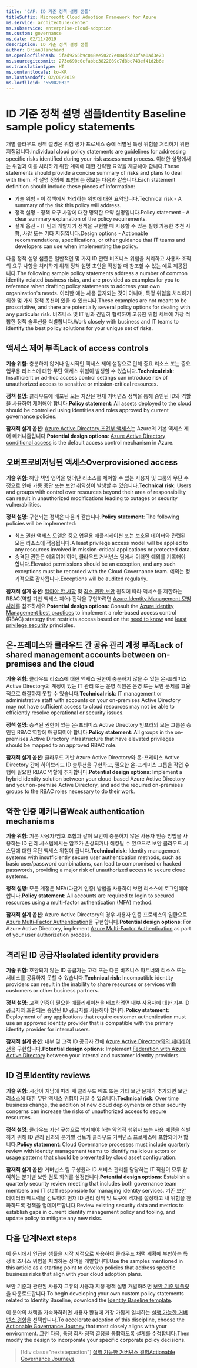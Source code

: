 ```yaml
---
title: 'CAF: ID 기준 정책 설명 샘플'
titleSuffix: Microsoft Cloud Adoption Framework for Azure
ms.service: architecture-center
ms.subservice: enterprise-cloud-adoption
ms.custom: governance
ms.date: 02/11/2019
description: ID 기준 정책 설명 샘플
author: BrianBlanchard
ms.openlocfilehash: 5fad9265b9c048ee502c7e084ddd03faa0ad3e23
ms.sourcegitcommit: 273e690c0cfabbc3822089c7d8bc743ef41d2b6e
ms.translationtype: HT
ms.contentlocale: ko-KR
ms.lasthandoff: 02/08/2019
ms.locfileid: "55902032"
---
```

# <a name="identity-baseline-sample-policy-statements"></a><span data-ttu-id="34ca2-103">ID 기준 정책 설명 샘플</span><span class="sxs-lookup"><span data-stu-id="34ca2-103">Identity Baseline sample policy statements</span></span>

<span data-ttu-id="34ca2-104">개별 클라우드 정책 설명은 위험 평가 프로세스 중에 식별된 특정 위험을 처리하기 위한 지침입니다.</span><span class="sxs-lookup"><span data-stu-id="34ca2-104">Individual cloud policy statements are guidelines for addressing specific risks identified during your risk assessment process.</span></span> <span data-ttu-id="34ca2-105">이러한 설명에서는 위험과 이를 처리하기 위한 계획에 대한 간략한 요약을 제공해야 합니다.</span><span class="sxs-lookup"><span data-stu-id="34ca2-105">These statements should provide a concise summary of risks and plans to deal with them.</span></span> <span data-ttu-id="34ca2-106">각 설명 정의에 포함되는 정보는 다음과 같습니다.</span><span class="sxs-lookup"><span data-stu-id="34ca2-106">Each statement definition should include these pieces of information:</span></span>

- <span data-ttu-id="34ca2-107">기술 위험 - 이 정책에서 처리하는 위험에 대한 요약입니다.</span><span class="sxs-lookup"><span data-stu-id="34ca2-107">Technical risk - A summary of the risk this policy will address.</span></span>
- <span data-ttu-id="34ca2-108">정책 설명 - 정책 요구 사항에 대한 명확한 요약 설명입니다.</span><span class="sxs-lookup"><span data-stu-id="34ca2-108">Policy statement - A clear summary explanation of the policy requirements.</span></span>
- <span data-ttu-id="34ca2-109">설계 옵션 - IT 팀과 개발자가 정책을 구현할 때 사용할 수 있는 실행 가능한 추천 사항, 사양 또는 기타 지침입니다.</span><span class="sxs-lookup"><span data-stu-id="34ca2-109">Design options - Actionable recommendations, specifications, or other guidance that IT teams and developers can use when implementing the policy.</span></span>

<span data-ttu-id="34ca2-110">다음 정책 설명 샘플은 일반적인 몇 가지 ID 관련 비즈니스 위험을 처리하고 사용자 조직의 요구 사항을 처리하기 위해 정책 설명 초안을 작성할 때 참조할 수 있는 예로 제공됩니다.</span><span class="sxs-lookup"><span data-stu-id="34ca2-110">The following sample policy statements address a number of common identity-related business risks, and are provided as examples for you to reference when drafting policy statements to address your own organization's needs.</span></span> <span data-ttu-id="34ca2-111">이러한 예는 사용 금지되는 것이 아니며, 특정 위험을 처리하기 위한 몇 가지 정책 옵션이 있을 수 있습니다.</span><span class="sxs-lookup"><span data-stu-id="34ca2-111">These examples are not meant to be proscriptive, and there are potentially several policy options for dealing with any particular risk.</span></span> <span data-ttu-id="34ca2-112">비즈니스 및 IT 팀과 긴밀히 협력하여 고유한 위험 세트에 가장 적합한 정책 솔루션을 식별합니다.</span><span class="sxs-lookup"><span data-stu-id="34ca2-112">Work closely with business and IT teams to identify the best policy solutions for your unique set of risks.</span></span>

## <a name="lack-of-access-controls"></a><span data-ttu-id="34ca2-113">액세스 제어 부족</span><span class="sxs-lookup"><span data-stu-id="34ca2-113">Lack of access controls</span></span>

<span data-ttu-id="34ca2-114">**기술 위험**: 충분하지 않거나 일시적인 액세스 제어 설정으로 인해 중요 리소스 또는 중요 업무용 리소스에 대한 무단 액세스 위험이 발생할 수 있습니다.</span><span class="sxs-lookup"><span data-stu-id="34ca2-114">**Technical risk**: Insufficient or ad-hoc access control settings can introduce risk of unauthorized access to sensitive or mission-critical resources.</span></span>

<span data-ttu-id="34ca2-115">**정책 설명**: 클라우드에 배포된 모든 자산은 현재 거버넌스 정책을 통해 승인된 ID와 역할을 사용하여 제어해야 합니다.</span><span class="sxs-lookup"><span data-stu-id="34ca2-115">**Policy statement**: All assets deployed to the cloud should be controlled using identities and roles approved by current governance policies.</span></span>

<span data-ttu-id="34ca2-116">**잠재적 설계 옵션**: [Azure Active Directory 조건부 액세스](/azure/active-directory/conditional-access/overview)는 Azure의 기본 액세스 제어 메커니즘입니다.</span><span class="sxs-lookup"><span data-stu-id="34ca2-116">**Potential design options**: [Azure Active Directory conditional access](/azure/active-directory/conditional-access/overview) is the default access control mechanism in Azure.</span></span>

## <a name="overprovisioned-access"></a><span data-ttu-id="34ca2-117">오버프로비저닝된 액세스</span><span class="sxs-lookup"><span data-stu-id="34ca2-117">Overprovisioned access</span></span>

<span data-ttu-id="34ca2-118">**기술 위험**: 해당 책임 영역을 벗어난 리소스를 제어할 수 있는 사용자 및 그룹의 무단 수정으로 인해 가동 중단 또는 보안 취약성이 발생할 수 있습니다.</span><span class="sxs-lookup"><span data-stu-id="34ca2-118">**Technical risk**: Users and groups with control over resources beyond their area of responsibility can result in unauthorized modifications leading to outages or security vulnerabilities.</span></span>

<span data-ttu-id="34ca2-119">**정책 설명**: 구현되는 정책은 다음과 같습니다.</span><span class="sxs-lookup"><span data-stu-id="34ca2-119">**Policy statement**: The following policies will be implemented:</span></span>

- <span data-ttu-id="34ca2-120">최소 권한 액세스 모델은 중요 업무용 애플리케이션 또는 보호된 데이터와 관련된 모든 리소스에 적용됩니다.</span><span class="sxs-lookup"><span data-stu-id="34ca2-120">A least privilege access model will be applied to any resources involved in mission-critical applications or protected data.</span></span>
- <span data-ttu-id="34ca2-121">승격된 권한은 예외여야 하며, 클라우드 거버넌스 팀에서 이러한 예외를 기록해야 합니다.</span><span class="sxs-lookup"><span data-stu-id="34ca2-121">Elevated permissions should be an exception, and any such exceptions must be recorded with the Cloud Governance team.</span></span> <span data-ttu-id="34ca2-122">예외는 정기적으로 감사됩니다.</span><span class="sxs-lookup"><span data-stu-id="34ca2-122">Exceptions will be audited regularly.</span></span>

<span data-ttu-id="34ca2-123">**잠재적 설계 옵션**: [알아야 할 사항](https://wikipedia.org/wiki/Need_to_know) 및 [최소 권한 보안](https://wikipedia.org/wiki/Principle_of_least_privilege) 원칙에 따라 액세스를 제한하는 RBAC(역할 기반 액세스 제어) 전략을 구현하려면 [Azure Identity Management 모범 사례](/azure/security/azure-security-identity-management-best-practices)를 참조하세요.</span><span class="sxs-lookup"><span data-stu-id="34ca2-123">**Potential design options**: Consult the [Azure Identity Management best practices](/azure/security/azure-security-identity-management-best-practices) to implement a role-based access control (RBAC) strategy that restricts access based on the [need to know](https://wikipedia.org/wiki/Need_to_know) and [least privilege security](https://wikipedia.org/wiki/Principle_of_least_privilege) principles.</span></span>

## <a name="lack-of-shared-management-accounts-between-on-premises-and-the-cloud"></a><span data-ttu-id="34ca2-124">온-프레미스와 클라우드 간 공유 관리 계정 부족</span><span class="sxs-lookup"><span data-stu-id="34ca2-124">Lack of shared management accounts between on-premises and the cloud</span></span>

<span data-ttu-id="34ca2-125">**기술 위험**: 클라우드 리소스에 대한 액세스 권한이 충분하지 않을 수 있는 온-프레미스 Active Directory의 계정이 있는 IT 관리 또는 운영 직원은 운영 또는 보안 문제를 효율적으로 해결하지 못할 수 있습니다.</span><span class="sxs-lookup"><span data-stu-id="34ca2-125">**Technical risk**: IT management or administrative staff with accounts on your on-premises Active Directory may not have sufficient access to cloud resources may not be able to efficiently resolve operational or security issues.</span></span>

<span data-ttu-id="34ca2-126">**정책 설명**: 승격된 권한이 있는 온-프레미스 Active Directory 인프라의 모든 그룹은 승인된 RBAC 역할에 매핑되어야 합니다.</span><span class="sxs-lookup"><span data-stu-id="34ca2-126">**Policy statement**: All groups in the on-premises Active Directory infrastructure that have elevated privileges should be mapped to an approved RBAC role.</span></span>

<span data-ttu-id="34ca2-127">**잠재적 설계 옵션**: 클라우드 기반 Azure Active Directory와 온-프레미스 Active Directory 간에 하이브리드 ID 솔루션을 구현하고, 필요한 온-프레미스 그룹을 작업 수행에 필요한 RBAC 역할에 추가합니다.</span><span class="sxs-lookup"><span data-stu-id="34ca2-127">**Potential design options**: Implement a hybrid identity solution between your cloud-based Azure Active Directory and your on-premise Active Directory, and add the required on-premises groups to the RBAC roles necessary to do their work.</span></span>

## <a name="weak-authentication-mechanisms"></a><span data-ttu-id="34ca2-128">약한 인증 메커니즘</span><span class="sxs-lookup"><span data-stu-id="34ca2-128">Weak authentication mechanisms</span></span>

<span data-ttu-id="34ca2-129">**기술 위험**: 기본 사용자/암호 조합과 같이 보안이 충분하지 않은 사용자 인증 방법을 사용하는 ID 관리 시스템에서는 암호가 손상되거나 해킹될 수 있으므로 보안 클라우드 시스템에 대한 무단 액세스 위험이 큽니다.</span><span class="sxs-lookup"><span data-stu-id="34ca2-129">**Technical risk**: Identity management systems with insufficiently secure user authentication methods, such as basic user/password combinations, can lead to compromised or hacked passwords, providing a major risk of unauthorized access to secure cloud systems.</span></span>

<span data-ttu-id="34ca2-130">**정책 설명**: 모든 계정은 MFA(다단계 인증) 방법을 사용하여 보안 리소스에 로그인해야 합니다.</span><span class="sxs-lookup"><span data-stu-id="34ca2-130">**Policy statement**: All accounts are required to login to secured resources using a multi-factor authentication (MFA) method.</span></span>

<span data-ttu-id="34ca2-131">**잠재적 설계 옵션**: Azure Active Directory의 경우 사용자 인증 프로세스의 일환으로 [Azure Multi-Factor Authentication](/azure/active-directory/authentication/concept-mfa-howitworks)을 구현합니다.</span><span class="sxs-lookup"><span data-stu-id="34ca2-131">**Potential design options**: For Azure Active Directory, implement [Azure Multi-Factor Authentication](/azure/active-directory/authentication/concept-mfa-howitworks) as part of your user authorization process.</span></span>

## <a name="isolated-identity-providers"></a><span data-ttu-id="34ca2-132">격리된 ID 공급자</span><span class="sxs-lookup"><span data-stu-id="34ca2-132">Isolated identity providers</span></span>

<span data-ttu-id="34ca2-133">**기술 위험**: 호환되지 않는 ID 공급자는 고객 또는 다른 비즈니스 파트너와 리소스 또는 서비스를 공유하지 못할 수 있습니다.</span><span class="sxs-lookup"><span data-stu-id="34ca2-133">**Technical risk**: Incompatible identity providers can result in the inability to share resources or services with customers or other business partners.</span></span>

<span data-ttu-id="34ca2-134">**정책 설명**: 고객 인증이 필요한 애플리케이션을 배포하려면 내부 사용자에 대한 기본 ID 공급자와 호환되는 승인된 ID 공급자를 사용해야 합니다.</span><span class="sxs-lookup"><span data-stu-id="34ca2-134">**Policy statement**: Deployment of any applications that require customer authentication must use an approved identity provider that is compatible with the primary identity provider for internal users.</span></span>

<span data-ttu-id="34ca2-135">**잠재적 설계 옵션**: 내부 및 고객 ID 공급자 간에 [Azure Active Directory와의 페더레이션](/azure/active-directory/hybrid/whatis-fed)을 구현합니다.</span><span class="sxs-lookup"><span data-stu-id="34ca2-135">**Potential design options**: Implement [Federation with Azure Active Directory](/azure/active-directory/hybrid/whatis-fed) between your internal and customer identity providers.</span></span>

## <a name="identity-reviews"></a><span data-ttu-id="34ca2-136">ID 검토</span><span class="sxs-lookup"><span data-stu-id="34ca2-136">Identity reviews</span></span>

<span data-ttu-id="34ca2-137">**기술 위험**: 시간이 지남에 따라 새 클라우드 배포 또는 기타 보안 문제가 추가되면 보안 리소스에 대한 무단 액세스 위험이 커질 수 있습니다.</span><span class="sxs-lookup"><span data-stu-id="34ca2-137">**Technical risk**: Over time business change, the addition of new cloud deployments or other security concerns can increase the risks of unauthorized access to secure resources.</span></span>

<span data-ttu-id="34ca2-138">**정책 설명**: 클라우드 자산 구성으로 방지해야 하는 악의적 행위자 또는 사용 패턴을 식별하기 위해 ID 관리 팀과의 분기별 검토가 클라우드 거버넌스 프로세스에 포함되어야 합니다.</span><span class="sxs-lookup"><span data-stu-id="34ca2-138">**Policy statement**: Cloud Governance processes must include quarterly review with identity management teams to identify malicious actors or usage patterns that should be prevented by cloud asset configuration.</span></span>

<span data-ttu-id="34ca2-139">**잠재적 설계 옵션**: 거버넌스 팀 구성원과 ID 서비스 관리를 담당하는 IT 직원이 모두 참여하는 분기별 보안 검토 회의를 설정합니다.</span><span class="sxs-lookup"><span data-stu-id="34ca2-139">**Potential design options**: Establish a quarterly security review meeting that includes both governance team members and IT staff responsible for managing identity services.</span></span> <span data-ttu-id="34ca2-140">기존 보안 데이터와 메트릭을 검토하여 현재 ID 관리 정책 및 도구에 격차를 설정하고 새 위험을 완화하도록 정책을 업데이트합니다.</span><span class="sxs-lookup"><span data-stu-id="34ca2-140">Review existing security data and metrics to establish gaps in current identity management policy and tooling, and update policy to mitigate any new risks.</span></span>

## <a name="next-steps"></a><span data-ttu-id="34ca2-141">다음 단계</span><span class="sxs-lookup"><span data-stu-id="34ca2-141">Next steps</span></span>

<span data-ttu-id="34ca2-142">이 문서에서 언급한 샘플을 시작 지점으로 사용하여 클라우드 채택 계획에 부합하는 특정 비즈니스 위험을 처리하는 정책을 개발합니다.</span><span class="sxs-lookup"><span data-stu-id="34ca2-142">Use the samples mentioned in this article as a starting point to develop policies that address specific business risks that align with your cloud adoption plans.</span></span>

<span data-ttu-id="34ca2-143">보안 기준과 관련된 사용자 고유의 사용자 지정 정책 설명 개발하려면 [보안 기준 템플릿](template.md)을 다운로드합니다.</span><span class="sxs-lookup"><span data-stu-id="34ca2-143">To begin developing your own custom policy statements related to Identity Baseline, download the [Identity Baseline template](template.md).</span></span>

<span data-ttu-id="34ca2-144">이 분야의 채택을 가속화하려면 사용자 환경에 가장 가깝게 일치하는 [실행 가능한 거버넌스 경험](../journeys/overview.md)을 선택합니다.</span><span class="sxs-lookup"><span data-stu-id="34ca2-144">To accelerate adoption of this discipline, choose the [Actionable Governance Journey](../journeys/overview.md) that most closely aligns with your environment.</span></span> <span data-ttu-id="34ca2-145">그런 다음, 특정 회사 정책 결정을 통합하도록 설계를 수정합니다.</span><span class="sxs-lookup"><span data-stu-id="34ca2-145">Then modify the design to incorporate your specific corporate policy decisions.</span></span>

> [!div class="nextstepaction"]
> [<span data-ttu-id="34ca2-146">실행 가능한 거버넌스 경험</span><span class="sxs-lookup"><span data-stu-id="34ca2-146">Actionable Governance Journeys</span></span>](../journeys/overview.md)